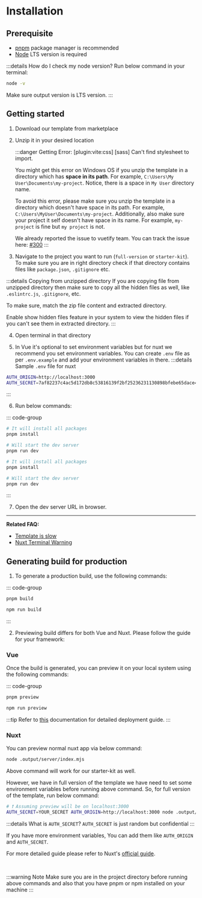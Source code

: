 # Installation

## Prerequisite

- [pnpm](https://pnpm.io/) package manager is recommended
- [Node](https://nodejs.org/) LTS version is required

:::details How do I check my node version?
Run below command in your terminal:

```bash
node -v
```

Make sure output version is LTS version.
:::

## Getting started

1. Download our template from marketplace
2. Unzip it in your desired location

    :::danger Getting Error: [plugin:vite:css] [sass] Can't find stylesheet to import.

    You might get this error on Windows OS if you unzip the template in a directory which has **space in its path**. For example, `C:\Users\My User\Documents\my-project`. Notice, there is a space in `My User` directory name.

    To avoid this error, please make sure you unzip the template in a directory which doesn't have space in its path. For example, `C:\Users\MyUser\Documents\my-project`. Additionally, also make sure your project it self doesn't have space in its name. For example, `my-project` is fine but `my project` is not.

    We already reported the issue to vuetify team. You can track the issue here: [#300](https://github.com/vuetifyjs/vuetify-loader/issues/300)
    :::

3. Navigate to the project you want to run (`full-version` or `starter-kit`). To make sure you are in right directory check if that directory contains files like `package.json`, `.gitignore` etc.

:::details Copying from unzipped directory
If you are copying file from unzipped directory then make sure to copy all the hidden files as well, like `.eslintrc.js`, `.gitignore`, etc.

To make sure, match the zip file content and extracted directory.

Enable show hidden files feature in your system to view the hidden files if you can't see them in extracted directory.
:::

4. Open terminal in that directory

5. In Vue it's optional to set environment variables but for nuxt we recommend you set environment variables. You can create `.env` file as per `.env.example` and add your environment variables in there.
:::details Sample `.env` file for nuxt

```bash [pnpm]
AUTH_ORIGIN=http://localhost:3000
AUTH_SECRET=7af82237c4ac5d172db8c53816139f2bf25236231130898bfebe65dace465d5e

```

:::

6. Run below commands:

::: code-group

```bash [Vue]
# It will install all packages
pnpm install

# Will start the dev server
pnpm run dev
```

```bash [Nuxt]
# It will install all packages
pnpm install

# Will start the dev server
pnpm run dev
```

:::

7. Open the dev server URL in browser.

---

**Related FAQ:**

- [Template is slow](/faq/#template-is-slow)
- [Nuxt Terminal Warning](/faq/#nuxt-terminal-warnings)

## Generating build for production

1. To generate a production build, use the following commands:

::: code-group

```bash [pnpm]
pnpm build
```

```bash [npm]
npm run build
```

:::

2. Previewing build differs for both Vue and Nuxt. Please follow the guide for your framework:

### Vue

Once the build is generated, you can preview it on your local system using the following commands:

::: code-group

```bash [pnpm]
pnpm preview
```

```bash [npm]
npm run preview
```

:::tip
Refer to [this](https://vitejs.dev/guide/static-deploy.html) documentation for detailed deployment guide.
:::

### Nuxt

You can preview normal nuxt app via below command:

```bash
node .output/server/index.mjs
```

Above command will work for our starter-kit as well.

However, we have in full version of the template we have need to set some environment variables before running above command. So, for full version of the template, run below command:

```bash
# ❗ Assuming preview will be on localhost:3000
AUTH_SECRET=YOUR_SECRET AUTH_ORIGIN=http://localhost:3000 node .output/server/index.mjs
```

:::details What is `AUTH_SECRET`?
`AUTH_SECRET` is just random but confidential
:::

If you have more environment variables, You can add them like `AUTH_ORIGIN` and `AUTH_SECRET`.

For more detailed guide please refer to Nuxt's [official guide](https://nuxt.com/docs/getting-started/deployment).

<br>

:::warning Note
Make sure you are in the project directory before running above commands and also that you have pnpm or npm installed on your machine
:::
